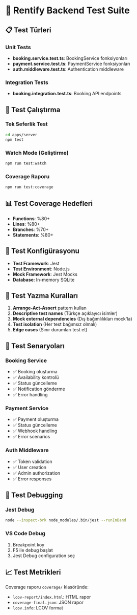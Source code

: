 # 🧪 Rentify Backend Test Suite

## 📋 Test Türleri

### Unit Tests
- **booking.service.test.ts**: BookingService fonksiyonları
- **payment.service.test.ts**: PaymentService fonksiyonları  
- **auth.middleware.test.ts**: Authentication middleware

### Integration Tests
- **booking.integration.test.ts**: Booking API endpoints

## 🚀 Test Çalıştırma

### Tek Seferlik Test
```bash
cd apps/server
npm test
```

### Watch Mode (Geliştirme)
```bash
npm run test:watch
```

### Coverage Raporu
```bash
npm run test:coverage
```

## 📊 Test Coverage Hedefleri

- **Functions**: %80+
- **Lines**: %80+  
- **Branches**: %70+
- **Statements**: %80+

## 🔧 Test Konfigürasyonu

- **Test Framework**: Jest
- **Test Environment**: Node.js
- **Mock Framework**: Jest Mocks
- **Database**: In-memory SQLite

## 📝 Test Yazma Kuralları

1. **Arrange-Act-Assert** pattern kullan
2. **Descriptive test names** (Türkçe açıklayıcı isimler)
3. **Mock external dependencies** (Dış bağımlılıkları mock'la)
4. **Test isolation** (Her test bağımsız olmalı)
5. **Edge cases** (Sınır durumları test et)

## 🎯 Test Senaryoları

### Booking Service
- ✅ Booking oluşturma
- ✅ Availability kontrolü
- ✅ Status güncelleme
- ✅ Notification gönderme
- ✅ Error handling

### Payment Service  
- ✅ Payment oluşturma
- ✅ Status güncelleme
- ✅ Webhook handling
- ✅ Error scenarios

### Auth Middleware
- ✅ Token validation
- ✅ User creation
- ✅ Admin authorization
- ✅ Error responses

## 🐛 Test Debugging

### Jest Debug
```bash
node --inspect-brk node_modules/.bin/jest --runInBand
```

### VS Code Debug
1. Breakpoint koy
2. F5 ile debug başlat
3. Jest Debug configuration seç

## 📈 Test Metrikleri

Coverage raporu `coverage/` klasöründe:
- `lcov-report/index.html`: HTML rapor
- `coverage-final.json`: JSON rapor
- `lcov.info`: LCOV format
